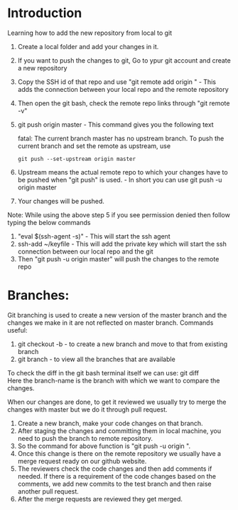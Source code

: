 # Introduction

Learning how to add the new repository from local to git

1.  Create a local folder and add your changes in it.
2.  If you want to push the changes to git, Go to ypur git account and create a new repository
3.  Copy the SSH id of that repo and use "git remote add origin <Link Copied>" - This adds the connection between your local repo and the remote repository
4.  Then open the git bash, check the remote repo links through "git remote -v"
5.  git push origin master - This command gives you the following text

    fatal: The current branch master has no upstream branch.
    To push the current branch and set the remote as upstream, use

        git push --set-upstream origin master

6.  Upstream means the actual remote repo to which your changes have to be pushed when "git push" is used. - In short you can use git push -u origin master
7.  Your changes will be pushed.

Note:
While using the above step 5 if you see permission denied then follow typing the below commands

1. "eval $(ssh-agent -s)" - This will start the ssh agent
2. ssh-add ~/keyfile - This will add the private key which will start the ssh connection between our local repo and the git
3. Then "git push -u origin master" will push the changes to the remote repo

# Branches:

Git branching is used to create a new version of the master branch and the changes we make in it are not reflected on master branch. Commands useful:

1. git checkout -b <branch-name> - to create a new branch and move to that from existing branch
2. git branch - to view all the branches that are available

To check the diff in the git bash terminal itself we can use:
git diff <branch-name>  
Here the branch-name is the branch with which we want to compare the changes.

When our changes are done, to get it reviewed we usually try to merge the changes with master but we do it through pull request.

1. Create a new branch, make your code changes on that branch.
2. After staging the changes and committing them in local machine, you need to push the branch to remote repository.
3. So the command for above function is "git push -u origin <branch-name>".
4. Once this change is there on the remote repository we usually have a merge request ready on our github website.
5. The reviewers check the code changes and then add comments if needed. If there is a requirement of the code changes based on the comments, we add new commits to the test branch and then raise another pull request.
6. After the merge requests are reviewed they get merged.
